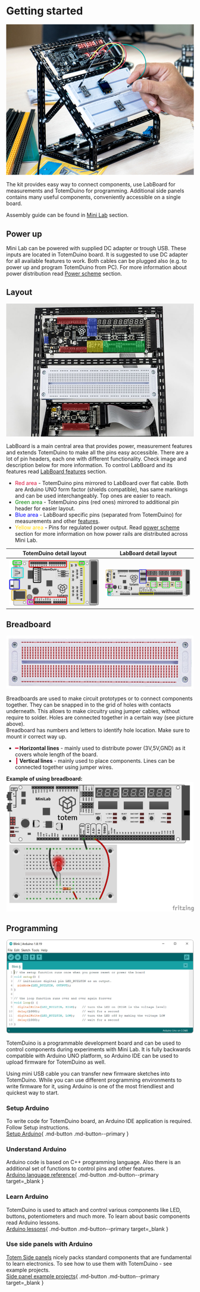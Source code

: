 # Getting started

![Mini Lab photo using](../assets/images/mini-lab/mini-lab-using-photo.jpg)

The kit provides easy way to connect components, use LabBoard for measurements and TotemDuino for programming. Additional side panels contains many useful components, conveniently accessible on a single board.

Assembly guide can be found in [Mini Lab](index.md#assembly-guide) section.

## Power up

Mini Lab can be powered with supplied DC adapter or trough USB. These inputs are located in TotemDuino board. It is suggested to use DC adapter for all available features to work. Both cables can be plugged also (e.g. to power up and program TotemDuino from PC). For more information about power distribution read [Power scheme](power.md) section.

## Layout

![Mini Lab connections colors](../assets/images/mini-lab/mini-lab-connections-color.jpg)

LabBoard is a main central area that provides power, measurement features and extends TotemDuino to make all the pins easy accessible. There are a lot of pin headers, each one with different functionality. Check image and description below for more information. To control LabBoard and its features read [LabBoard features](../labboard/features/index.md) section.

- <span style="color:crimson">Red area</span> - TotemDuino pins mirrored to LabBoard over flat cable. Both are Arduino UNO form factor (shields compatible), has same markings and can be used interchangeably. Top ones are easier to reach.
- <span style="color:green">Green area</span> - TotemDuino pins (red ones) mirrored to additional pin header for easier layout.
- <span style="color:blue">Blue area</span> - LabBoard specific pins (separated from TotemDuino) for measurements and other [features](../labboard/features/index.md#changing-working-mode).
- <span style="color:gold">Yellow area</span> - Pins for regulated power output. Read [power scheme](power.md) section for more information on how power rails are distributed across Mini Lab.

| TotemDuino detail layout | LabBoard detail layout | 
| :---: | :---: |
| [![TotemDuino layout](../assets/images/mini-lab/totemduino-info.png)](../totemduino/index.md#layout) | [![LabBoard description](../assets/images/mini-lab/labboard-description.png)](../labboard/index.md#layout) |

## Breadboard

![Breadboard](../assets/images/mini-lab/breadboard.jpg)

Breadboards are used to make circuit prototypes or to connect components together. They can be snapped in to the grid of holes with contacts underneath. This allows to make circuitry using jumper cables, without require to solder. Holes are connected together in a certain way (see picture above).  
Breadboard has numbers and letters to identify hole location. Make sure to mount ir correct way up.  

- **<span style="color:crimson">━</span> Horizontal lines** - mainly used to distribute power (3V,5V,GND) as it covers whole length of the board.
- **<span style="color:crimson">┃</span> Vertical lines** - mainly used to place components. Lines can be connected together using jumper wires.

**Example of using breadboard:**
![Breadboard wiring example](../assets/images/mini-lab/breadboard-example.png)

## Programming

![Arduino IDE window](../assets/images/arduino-ide-blink.jpg)

TotemDuino is a programmable development board and can be used to control components during experiments with Mini Lab. It is fully backwards compatible with Arduino UNO platform, so Arduino IDE can be used to upload firmware for TotemDuino as well.

Using mini USB cable you can transfer new firmware sketches into TotemDuino. While you can use different programming environments to write firmware for it, using Arduino is one of the most friendliest and quickest way to start.

### Setup Arduino

To write code for TotemDuino board, an Arduino IDE application is required. Follow Setup instructions.  
[Setup Arduino](../totemduino/setup.md){ .md-button .md-button--primary }

### Understand Arduino

Arduino code is based on C++ programming language. Also there is an additional set of functions to control pins and other features.  
[Arduino language reference](https://www.arduino.cc/reference/en/){ .md-button .md-button--primary target=_blank }

### Learn Arduino

TotemDuino is used to attach and control various components like LED, buttons, potentiometers and much more. To learn about basic components read Arduino lessons.  
[Arduino lessons](https://docs.arduino.cc/built-in-examples/){ .md-button .md-button--primary target=_blank }

### Use side panels with Arduino

[Totem Side panels](../side-panels/index.md) nicely packs standard components that are fundamental to learn electronics. To see how to use them with TotemDuino - see example projects.  
[Side panel example projects](https://github.com/totemmaker/arduino-examples/tree/master/mini-lab/){ .md-button .md-button--primary target=_blank }
